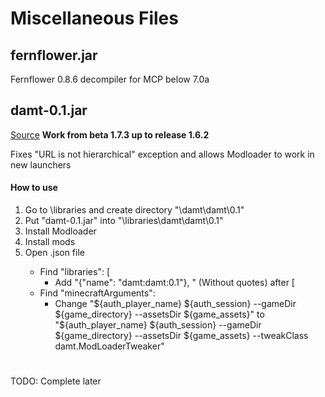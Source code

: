 # Miscellaneous Files
## fernflower.jar

Fernflower 0.8.6 decompiler for MCP below 7.0a

## damt-0.1.jar

[Source](https://www.minecraftforum.net/forums/mapping-and-modding-java-edition/minecraft-mods/mods-discussion/1291855-a-custom-tweaker-for-using-older-modloaders-in-the)
__Work from beta 1.7.3 up to release 1.6.2__

Fixes "URL is not hierarchical" exception and allows Modloader to work in new launchers

#### How to use

1. Go to <MC folder>\libraries and create directory "\damt\damt\0.1"
2. Put "damt-0.1.jar" into "<MC folder>\libraries\damt\damt\0.1"
1. Install Modloader
2. Install mods
3. Open <version>.json file
   - Find "libraries": \[
	 - Add "{"name": "damt:damt:0.1"}, " (Without quotes) after \[
   - Find "minecraftArguments":
     - Change "${auth_player_name} ${auth_session} --gameDir ${game_directory} --assetsDir ${game_assets}" to "${auth_player_name} ${auth_session} --gameDir ${game_directory} --assetsDir ${game_assets} --tweakClass damt.ModLoaderTweaker"

#

TODO: Complete later
